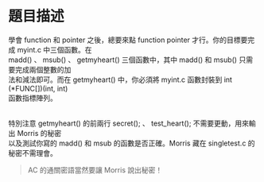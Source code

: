 # 題目描述
學會 function 和 pointer 之後，總要來點 function pointer 才行。你的目標要完成 myint.c 中三個函數。在 <br>
 madd() 、 msub() 、 getmyheart()  三個函數中，其中  madd()  和  msub()  只需要完成兩個整數的加 <br>
法和減法即可。而在  getmyheart()  中，你必須將  myint.c  函數封裝到  int (*FUNC[])(int, int) <br> 
函數指標陣列。<br> <br>

特別注意  getmyheart()  的前兩行  secret(); 、 test_heart();  不需要更動，用來輸出 Morris 的秘密 <br>
以及測試你寫的  madd()  和  msub  的函數是否正確。Morris 藏在  singletest.c  的秘密不需理會。<br>
>AC 的通關密語當然要讓 Morris 說出秘密！